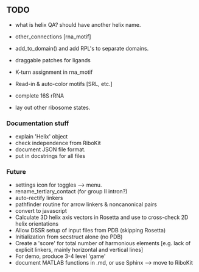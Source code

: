 ## TODO
* what is helix QA? should have another helix name.
* other_connections [rna_motif]
* add_to_domain() and add RPL's to separate domains.

* draggable patches for ligands 

* K-turn assignment in rna_motif
* Read-in & auto-color motifs [SRL, etc.]
* complete 16S rRNA
* lay out other ribosome states.


### Documentation stuff
* explain 'Helix' object
* check independence from RiboKit
* document JSON file format.
* put in docstrings for all files

### Future
* settings icon for toggles --> menu.
* rename_tertiary_contact (for group II intron?)
* auto-rectify linkers
* pathfinder routine for arrow linkers & noncanonical pairs
* convert to javascript
* Calculate 3D helix axis vectors in Rosetta and use to cross-check 2D helix orientations
* Allow DSSR setup of input files from PDB (skipping Rosetta)
* Initialization from secstruct alone (no PDB)
* Create a 'score' for total number of harmonious elements [e.g. lack of explicit linkers, mainly horizontal and vertical lines]
* For demo, produce 3-4 level 'game' 
* document MATLAB functions in .md, or use Sphinx --> move to RiboKit


